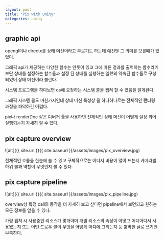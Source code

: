 ```yaml
---
layout: post
title: "Pix with Unity"
categories: unity
---
```


## graphic api 

<!-- begin_excerpt -->

opengl이나 directx를 상태 머신이라고 부르기도 하는데 예전엔 그 의미를 모를때가 있었다.

<!-- end_excerpt -->

그래픽 api가 제공하는 다양한 함수는 인풋이 있고 그에 따른 결과를 출력하는 함수라기 보단 상태를 설정하는 함수들과 설정 된 상태를 실행하는 일련의 약속된 함수들로 구성 되있어 상태 머신이라 불린다.  
  
  
시스템 프로그램을 하다보면 os에 요청하는 시스템 콜을 캡쳐 할 수 있음을 알게된다.

그래픽 시스템 콜도 마찬가지인데 상태 머신 특성상 콜 하나하나로는 전체적인 랜더링 과정을 파악하긴 어렵다.
  
pix나 renderDoc 같은 디버거 툴을 사용하면 전체적인 상태 머신이 어떻게 설정 되어 실행되는지 자세히 알 수 있다.
  
  
## pix capture overview

![alt]({{ site.url }}{{ site.baseurl }}/assets/images/pix_overview.jpg)


전체적인 흐름을 한눈에 볼 수 있고 구체적으로는 어디서 비용이 많이 드는지 카메라별 하위 콜과 역할이 무엇인지 볼 수 있다.



## pix capture pipeline

![alt]({{ site.url }}{{ site.baseurl }}/assets/images/pix_pipeline.jpg)

overview상 특정 call의 동작을 더 자세히 보고 싶다면 pipeline에서 보면되고 원하는 모든 정보를 얻을 수 있다.

가령 캡처 시 사용중인 리소스가 몇개이며 개별 리소스의 속성이 어떻고 어디어디서 사용됐는지 또는 어떤 드로우 콜이 무엇을 어떻게 어디에 그리는지 등 짧막한 글로 쓰기엔 부족하다.


































